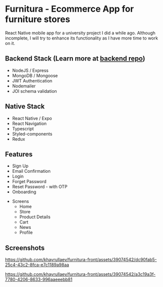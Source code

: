 # Furnitura - Ecommerce App for furniture stores

React Native mobile app for a university project I did a while ago. Although incomplete, I will try to enhance its functionality as I have more time to work on it.

## Backend Stack (Learn more at [backend repo](https://github.com/khayrullaev/furnitura-back))&#x20;

* NodeJS / Express
* MongoDB / Mongoose
* JWT Authentication
* Nodemailer
* JOI schema validation

## Native Stack

* React Native / Expo
* React Navigation
* Typescript
* Styled-components
* Redux

## Features

* Sign Up
* Email Confirmation
* Login
* Forget Password
* Reset Password - with OTP
* Onboarding
- Screens
  * Home
  * Store
  * Product Details&#x20;
  * Cart
  * News&#x20;
  * Profile


## Screenshots

https://github.com/khayrullaev/furnitura-front/assets/39074542/dc90fab5-25c4-43c2-8fca-e7c1189a98aa

https://github.com/khayrullaev/furnitura-front/assets/39074542/a3c19a3f-7780-4206-8633-996aaeeebb81



